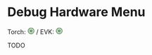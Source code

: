 # Debug Hardware Menu

Torch: ![Feature Supported](img/Icons/GreenDot.png) / EVK: ![Feature Supported](img/Icons/GreenDot.png)

TODO
